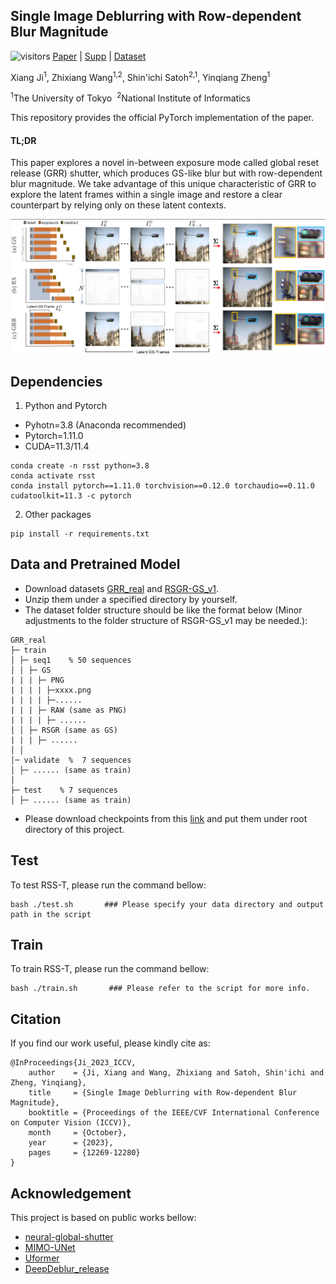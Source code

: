 ## Single Image Deblurring with Row-dependent Blur Magnitude
![visitors](https://visitor-badge.laobi.icu/badge?page_id=jixiang2016/RSS-T)  [Paper](https://openaccess.thecvf.com/content/ICCV2023/papers/Ji_Single_Image_Deblurring_with_Row-dependent_Blur_Magnitude_ICCV_2023_paper.pdf) | [Supp](https://openaccess.thecvf.com/content/ICCV2023/supplemental/Ji_Single_Image_Deblurring_ICCV_2023_supplemental.pdf) | [Dataset](https://drive.google.com/file/d/1l0GMiv2xMcVaSuIY4E7f3zPljtRq1mju/view)

Xiang Ji<sup>1</sup>, Zhixiang Wang<sup>1,2</sup>, Shin'ichi Satoh<sup>2,1</sup>, Yinqiang Zheng<sup>1</sup>

<sup>1</sup>The University of Tokyo&nbsp;&nbsp;<sup>2</sup>National Institute of Informatics&nbsp;&nbsp;


This repository provides the official PyTorch implementation of the paper.

#### TL;DR
This paper explores a novel in-between exposure mode called global reset release (GRR) shutter, which produces GS-like blur but with row-dependent blur magnitude. We take advantage of this unique characteristic of GRR to explore the latent frames within a single image and restore a clear counterpart by relying only on these latent contexts.

<img width="700" alt="image" src="docs/shutter_modes.png">

## Dependencies
1. Python and Pytorch
- Pyhotn=3.8 (Anaconda recommended)
- Pytorch=1.11.0
- CUDA=11.3/11.4
``` shell
conda create -n rsst python=3.8
conda activate rsst
conda install pytorch==1.11.0 torchvision==0.12.0 torchaudio==0.11.0 cudatoolkit=11.3 -c pytorch
```
2. Other packages
``` shell
pip install -r requirements.txt
```

## Data and Pretrained Model
- Download datasets [GRR_real](https://drive.google.com/file/d/1l0GMiv2xMcVaSuIY4E7f3zPljtRq1mju/view) and [RSGR-GS_v1](https://drive.google.com/file/d/1gkZpdtDPMGyQF6t-GVq6YgjQ3QfknVRv/view).
- Unzip them under a specified directory by yourself.
- The dataset folder structure should be like the format below (Minor adjustments to the folder structure of RSGR-GS_v1 may be needed.):
```
GRR_real
├─ train
│ ├─ seq1    % 50 sequences
│ │ ├─ GS
| | | ├─ PNG
| | | | ├─xxxx.png
| | | | ├─......
| | | ├─ RAW (same as PNG)
| | | | ├─ ......
│ │ ├─ RSGR (same as GS)
| | | ├─ ......
│ │
│─ validate  %  7 sequences
│ ├─ ...... (same as train)
│
├─ test    % 7 sequences
│ ├─ ...... (same as train)
```
- Please download checkpoints from this [link](https://drive.google.com/drive/folders/1vH4VTys36bcJLKuu22GKz3RR3bFTd5fb?usp=sharing) and put them under root directory of this project.

## Test
To test RSS-T, please run the command bellow:
``` shell
bash ./test.sh       ### Please specify your data directory and output path in the script
```
## Train
To train RSS-T, please run the command bellow:
``` shell
bash ./train.sh       ### Please refer to the script for more info.
```

## Citation

If you find our work useful, please kindly cite as:
```
@InProceedings{Ji_2023_ICCV,
    author    = {Ji, Xiang and Wang, Zhixiang and Satoh, Shin'ichi and Zheng, Yinqiang},
    title     = {Single Image Deblurring with Row-dependent Blur Magnitude},
    booktitle = {Proceedings of the IEEE/CVF International Conference on Computer Vision (ICCV)},
    month     = {October},
    year      = {2023},
    pages     = {12269-12280}
}
```

## Acknowledgement
This project is based on public works bellow:

- [neural-global-shutter](https://github.com/lightChaserX/neural-global-shutter)
- [MIMO-UNet](https://github.com/chosj95/MIMO-UNet)
- [Uformer](https://github.com/ZhendongWang6/Uformer)
- [DeepDeblur_release](https://github.com/SeungjunNah/DeepDeblur_release)
